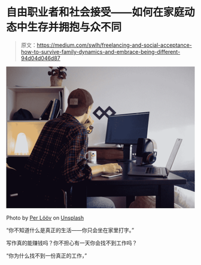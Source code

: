 # 自由职业者和社会接受——如何在家庭动态中生存并拥抱与众不同

> 原文：<https://medium.com/swlh/freelancing-and-social-acceptance-how-to-survive-family-dynamics-and-embrace-being-different-94d04d046d87>

![](img/51c83949c743fef74ce39307a60b44c5.png)

Photo by [Per Lööv](https://unsplash.com/@perloov?utm_source=medium&utm_medium=referral) on [Unsplash](https://unsplash.com?utm_source=medium&utm_medium=referral)

“你不知道什么是真正的生活——你只会坐在家里打字。”

写作真的能赚钱吗？你不担心有一天你会找不到工作吗？

“你为什么找不到一份真正的工作，”